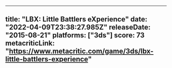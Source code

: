 
---
title: "LBX: Little Battlers eXperience"
date: "2022-04-09T23:38:27.985Z"
releaseDate: "2015-08-21"
platforms: ["3ds"]
score: 73
metacriticLink: "https://www.metacritic.com/game/3ds/lbx-little-battlers-experience"
---
